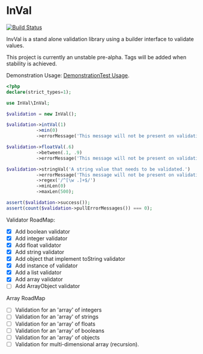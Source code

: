 # InVal
[![Build Status](https://travis-ci.com/tfettig01/InVal.svg?branch=master)](https://travis-ci.com/tfettig01/InVal)

InvVal is a stand alone validation library using a builder interface to validate values.

This project is currently an unstable pre-alpha. Tags will be added when stability is achieved.

Demonstration Usage: [DemonstrationTest Usage](https://github.com/tfettig01/InVal/blob/master/tests/DemonstrationTest.php).

```php
<?php
declare(strict_types=1);

use InVal\InVal;

$validation = new InVal();

$validation->intVal(1)
           ->min(0)
           ->errorMessage('This message will not be present on validation.');

$validation->floatVal(.6)
           ->between(.1, .9)
           ->errorMessage('This message will not be present on validation.');

$validation->stringVal('A string value that needs to be validated.')
           ->errorMessage('This message will not be present on validation.')
           ->regex('/^[\w .]+$/')
           ->minLen(0)
           ->maxLen(500);

assert($validation->success());
assert(count($validation->pullErrorMessages()) === 0);
```

Validator RoadMap:
- [x] Add boolean validator
- [x] Add integer validator
- [x] Add float validator
- [x] Add string validator
- [x] Add object that implement toString validator
- [x] Add instance of validator
- [x] Add a list validator
- [x] Add array validator
- [ ] Add ArrayObject validator

Array RoadMap
- [ ] Validation for an 'array' of integers
- [ ] Validation for an 'array' of strings
- [ ] Validation for an 'array' of floats
- [ ] Validation for an 'array' of booleans
- [ ] Validation for an 'array' of objects
- [ ] Validation for multi-dimensional array (recursion).